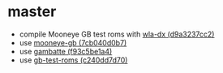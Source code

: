 
# master

- compile Mooneye GB test roms with
  [wla-dx (d9a3237cc2)](https://github.com/vhelin/wla-dx/tree/d9a3237cc2)
- use [mooneye-gb (7cb040d0b7)](https://github.com/Gekkio/mooneye-gb/tree/7cb040d0b7)
- use [gambatte (f93c5be1a4)](https://github.com/sinamas/gambatte/tree/f93c5be1a4)
- use [gb-test-roms (c240dd7d70)](https://github.com/retrio/gb-test-roms/tree/c240dd7d70)

